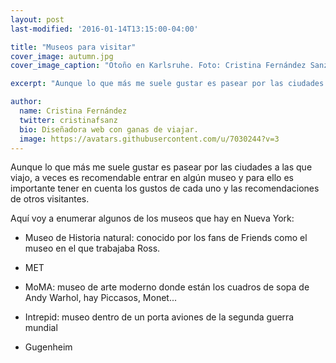 ```yaml
---
layout: post
last-modified: '2016-01-14T13:15:00-04:00'

title: "Museos para visitar"
cover_image: autumn.jpg
cover_image_caption: "Otoño en Karlsruhe. Foto: Cristina Fernández Sanz"

excerpt: "Aunque lo que más me suele gustar es pasear por las ciudades a las que viajo, a veces es recomendable entrar en algún museo y para ello es importante tener en cuenta los gustos de cada uno y las recomendaciones de otros visitantes."

author:
  name: Cristina Fernández
  twitter: cristinafsanz
  bio: Diseñadora web con ganas de viajar.
  image: https://avatars.githubusercontent.com/u/7030244?v=3
---
```


Aunque lo que más me suele gustar es pasear por las ciudades a las que viajo, a veces es recomendable entrar en algún museo y para ello es importante tener en cuenta los gustos de cada uno y las recomendaciones de otros visitantes.

Aquí voy a enumerar algunos de los museos que hay en Nueva York:

- Museo de Historia natural: conocido por los fans de Friends como el museo en el que trabajaba Ross. 

- MET

- MoMA: museo de arte moderno donde están los cuadros de sopa de Andy Warhol, hay Piccasos, Monet...
 
- Intrepid: museo dentro de un porta aviones de la segunda guerra mundial

- Gugenheim
